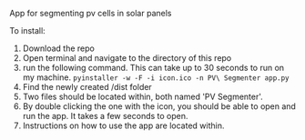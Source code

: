 App for segmenting pv cells in solar panels

To install:

1. Download the repo
2. Open terminal and navigate to the directory of this repo
3. run the following command. This can take up to 30 seconds to run on my machine.
```pyinstaller -w -F -i icon.ico -n PV\ Segmenter app.py```
4. Find the newly created /dist folder
5. Two files should be located within, both named 'PV Segmenter'. 
6. By double clicking the one with the icon, you should be able to open and run the app. It takes a few seconds to open.
7. Instructions on how to use the app are located within.
